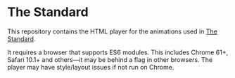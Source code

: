 # The Standard

This repository contains the HTML player for the animations used in [The Standard](https://www.youtube.com/playlist?list=PLNYkxOF6rcIB1V2i_qfRtDMcY6YZK1lkt).

It requires a browser that supports ES6 modules.
This includes Chrome 61+, Safari 10.1+ and others—it may be behind a flag in other browsers.
The player may have style/layout issues if not run on Chrome.
